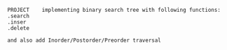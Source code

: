     PROJECT    implementing binary search tree with following functions:
    .search
    .inser
    .delete

    and also add Inorder/Postorder/Preorder traversal
